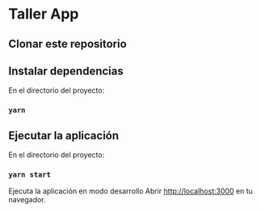 # Taller App

## Clonar este repositorio


## Instalar dependencias

En el directorio del proyecto:

### `yarn`
## Ejecutar la aplicación

En el directorio del proyecto:

### `yarn start`

Ejecuta la aplicación en modo desarrollo
Abrir [http://localhost:3000](http://localhost:3000) en tu navegador.


